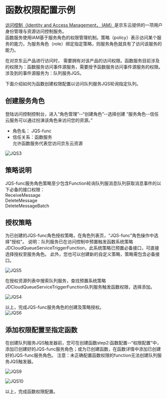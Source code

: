 # 函数权限配置示例

[访问控制（Identity and Access Management， IAM）](https://docs.jdcloud.com/cn/iam/product-overview)是京东云提供的一项用户身份管理与资源访问控制服务。                   
函数服务使用IAM基于服务角色的权限管理机制。策略（policy）表示访问某个服务的能力，为服务角色（role）绑定指定策略，则服务角色就具有了访问该服务的能力。                 

在对京东云产品进行访问时， 需要拥有对该产品的访问权限。函数服务目前涉及的权限为：函数服务访问事件源服务，需要授予函数服务访问事件源服务的权限。涉及到的事件源服务为：队列服务JQS。



下面介绍如何为函数创建权限配置以访问队列服务JQS轮询指定队列。

## 创建服务角色

登陆访问控制控制台，进入“角色管理”--“创建角色”--选择创建 “服务角色--信任云服务可以通过扮演该角色来访问您的资源。”

- 角色名： JQS-func            
- 信任关系：函数服务                                
允许函数服务代表您访问京东云资源

![JQS3](https://github.com/jdcloudcom/cn/blob/function0116/image/Elastic-Compute/functionservice/JQS3.PNG) 

## 策略说明
JQS-func服务角色策略至少包含Function轮询队列服消息队列获取消息事件的以下必备的接口权限：        
ReceiveMessage     
DeleteMessage           
DeleteMessageBatch            

## 授权策略       
为已创建的JQS-func角色授权策略，在角色列表页，“JQS-func”角色操作中选择"授权"。
说明：队列服务已在访问控制中预置触发函数系统策略JDCloudQueueServiceTriggerFunction，此系统策略已预置必备接口，可直接选择授权至服务角色。 此外，您也可以创建新的自定义策略，策略需包含必备接口。  

![JQS5](https://github.com/jdcloudcom/cn/blob/function0116/image/Elastic-Compute/functionservice/JQS5.PNG) 

在授权资源列表中搜索队列服务，查找预置系统策略JDCloudQueueServiceTriggerFunction队列服务触发函数权限，选择添加。

![JQS4](https://github.com/jdcloudcom/cn/blob/function0116/image/Elastic-Compute/functionservice/JQS4.PNG) 

以上，完成JQS-func服务角色的创建及策略授权。      
![JQS6](https://github.com/jdcloudcom/cn/blob/function0116/image/Elastic-Compute/functionservice/JQS6.PNG) 



## 添加权限配置至指定函数

在创建队列服务JQS触发器前，您可在创建函数step2:函数配置--“权限配置”中，添加已创建好的JQS-func服务角色；或为已创建函数，在函数详情中添加已创建好的JQS-func服务角色。
注意：未正确配置函数权限的function无法创建队列服务JQS触发器。

![JQS9](https://github.com/jdcloudcom/cn/blob/function0116/image/Elastic-Compute/functionservice/JQS9.png) 

![JQS10](https://github.com/jdcloudcom/cn/blob/function0116/image/Elastic-Compute/functionservice/JQS10.PNG) 

以上，完成函数权限配置。

